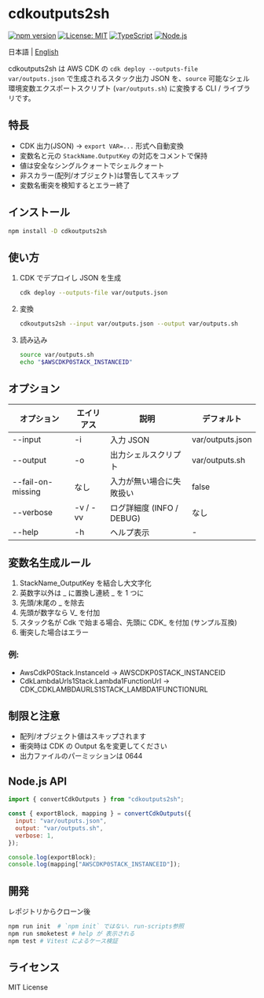 # cdkoutputs2sh

[![npm version](https://img.shields.io/npm/v/cdkoutputs2sh.svg)](https://www.npmjs.com/package/cdkoutputs2sh)
[![License: MIT](https://img.shields.io/badge/License-MIT-yellow.svg)](https://opensource.org/licenses/MIT)
[![TypeScript](https://img.shields.io/badge/TypeScript-007ACC?logo=typescript&logoColor=white)](https://www.typescriptlang.org/)
[![Node.js](https://img.shields.io/badge/Node.js-18%2B-green.svg)](https://nodejs.org/)

日本語 | [English](README.md)

cdkoutputs2sh
は
AWS CDK の `cdk deploy --outputs-file var/outputs.json` で生成されるスタック出力 JSON を、`source` 可能なシェル環境変数エクスポートスクリプト (`var/outputs.sh`) に変換する CLI / ライブラリです。

## 特長

- CDK 出力(JSON) → `export VAR=...` 形式へ自動変換
- 変数名と元の `StackName.OutputKey` の対応をコメントで保持
- 値は安全なシングルクォートでシェルクォート
- 非スカラー(配列/オブジェクト)は警告してスキップ
- 変数名衝突を検知するとエラー終了

## インストール

```bash
npm install -D cdkoutputs2sh
```

## 使い方

1. CDK でデプロイし JSON を生成
   ```sh
   cdk deploy --outputs-file var/outputs.json
   ```
2. 変換
   ```sh
   cdkoutputs2sh --input var/outputs.json --output var/outputs.sh
   ```
3. 読み込み
   ```sh
   source var/outputs.sh
   echo "$AWSCDKP0STACK_INSTANCEID"
   ```

## オプション

| オプション        | エイリアス | 説明                      | デフォルト       |
| ----------------- | ---------- | ------------------------- | ---------------- |
| --input <path>    | -i         | 入力 JSON                 | var/outputs.json |
| --output <path>   | -o         | 出力シェルスクリプト      | var/outputs.sh   |
| --fail-on-missing | なし       | 入力が無い場合に失敗扱い  | false            |
| --verbose         | -v / -vv   | ログ詳細度 (INFO / DEBUG) | なし             |
| --help            | -h         | ヘルプ表示                | -                |

## 変数名生成ルール

1. StackName_OutputKey を結合し大文字化
1. 英数字以外は _ に置換し連続 _ を 1 つに
1. 先頭/末尾の \_ を除去
1. 先頭が数字なら V\_ を付加
1. スタック名が Cdk で始まる場合、先頭に CDK\_ を付加 (サンプル互換)
1. 衝突した場合はエラー

### 例:

- AwsCdkP0Stack.InstanceId → AWSCDKP0STACK_INSTANCEID
- CdkLambdaUrls1Stack.Lambda1FunctionUrl → CDK_CDKLAMBDAURLS1STACK_LAMBDA1FUNCTIONURL

## 制限と注意

- 配列/オブジェクト値はスキップされます
- 衝突時は CDK の Output 名を変更してください
- 出力ファイルのパーミッションは 0644

## Node.js API

```javascript
import { convertCdkOutputs } from "cdkoutputs2sh";

const { exportBlock, mapping } = convertCdkOutputs({
  input: "var/outputs.json",
  output: "var/outputs.sh",
  verbose: 1,
});

console.log(exportBlock);
console.log(mapping["AWSCDKP0STACK_INSTANCEID"]);
```

## 開発

レポジトリからクローン後

```sh
npm run init  # `npm init` ではない. run-scripts参照
npm run smoketest # help が 表示される
npm test # Vitest によるケース検証
```

## ライセンス

MIT License
